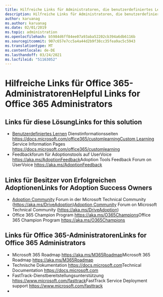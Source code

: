 ```yaml
---
title: Hilfreiche Links für Administratoren, die benutzerdefiniertes Lernen für Office 365 verwenden
description: Hilfreiche Links für Administratoren, die benutzerdefiniertes Lernen für Office 365 verwenden
author: karuanag
ms.author: karuanag
ms.date: 02/01/2019
ms.topic: administration
ms.openlocfilehash: b5984d6ff84ee07a93aba52202cb394a6db6116b
ms.sourcegitcommit: 907c657e7cc5a4a44d2b9f38cc35fea9ac5c5943
ms.translationtype: MT
ms.contentlocale: de-DE
ms.lasthandoff: 03/24/2021
ms.locfileid: "51163052"
---
```

# <a name="helpful-links-for-office-365-administrators"></a><span data-ttu-id="5c226-103">Hilfreiche Links für Office 365-Administratoren</span><span class="sxs-lookup"><span data-stu-id="5c226-103">Helpful Links for Office 365 Administrators</span></span>

## <a name="links-for-this-solution"></a><span data-ttu-id="5c226-104">Links für diese Lösung</span><span class="sxs-lookup"><span data-stu-id="5c226-104">Links for this solution</span></span>

- <span data-ttu-id="5c226-105">[Benutzerdefiniertes Lernen](/office365/customlearning) Dienstinformationsseiten https://docs.microsoft.com/office365/customlearning</span><span class="sxs-lookup"><span data-stu-id="5c226-105">[Custom Learning](/office365/customlearning) Service Information Pages https://docs.microsoft.com/office365/customlearning</span></span>
- <span data-ttu-id="5c226-106">Feedbackforum für Adoptionstools auf UserVoice https://aka.ms/AdoptionFeedback</span><span class="sxs-lookup"><span data-stu-id="5c226-106">Adoption Tools Feedback Forum on UserVoice https://aka.ms/AdoptionFeedback</span></span> 

## <a name="links-for-adoption-success-owners"></a><span data-ttu-id="5c226-107">Links für Besitzer von Erfolgreichen Adoptionen</span><span class="sxs-lookup"><span data-stu-id="5c226-107">Links for Adoption Success Owners</span></span>
- <span data-ttu-id="5c226-108">[Adoption Community](https://aka.ms/DriveAdoption) Forum in der Microsoft Technical Community (https://aka.ms/DriveAdoption)</span><span class="sxs-lookup"><span data-stu-id="5c226-108">[Adoption Community](https://aka.ms/DriveAdoption) Forum on Microsoft Technical Community (https://aka.ms/DriveAdoption)</span></span>
- <span data-ttu-id="5c226-109">Office 365 Champion Program https://aka.ms/O365Champions</span><span class="sxs-lookup"><span data-stu-id="5c226-109">Office 365 Champion Program https://aka.ms/O365Champions</span></span> 

## <a name="links-for-office-365-administrators"></a><span data-ttu-id="5c226-110">Links für Office 365-Administratoren</span><span class="sxs-lookup"><span data-stu-id="5c226-110">Links for Office 365 Administrators</span></span>
- <span data-ttu-id="5c226-111">Microsoft 365 Roadmap https://aka.ms/M365Roadmap</span><span class="sxs-lookup"><span data-stu-id="5c226-111">Microsoft 365 Roadmap https://aka.ms/M365Roadmap</span></span>
- <span data-ttu-id="5c226-112">Technische Dokumentation https://docs.microsoft.com</span><span class="sxs-lookup"><span data-stu-id="5c226-112">Technical Documentation https://docs.microsoft.com</span></span>
- <span data-ttu-id="5c226-113">FastTrack-Dienstbereitstellungsunterstützung https://www.microsoft.com/fasttrack</span><span class="sxs-lookup"><span data-stu-id="5c226-113">FastTrack Service Deployment support https://www.microsoft.com/fasttrack</span></span>
-
